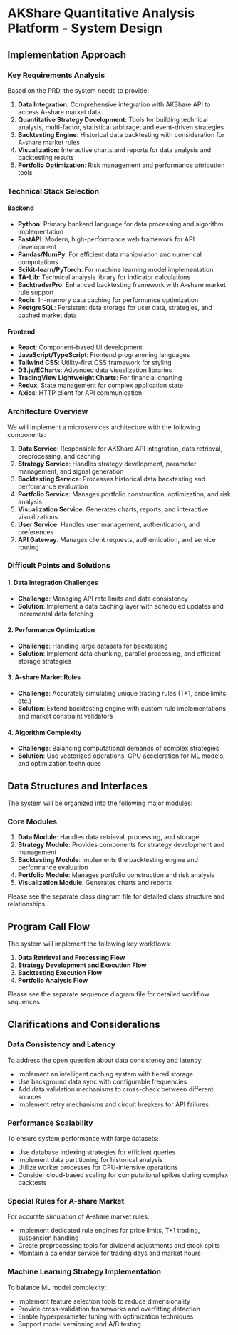 # AKShare Quantitative Analysis Platform - System Design

## Implementation Approach

### Key Requirements Analysis

Based on the PRD, the system needs to provide:

1. **Data Integration**: Comprehensive integration with AKShare API to access A-share market data
2. **Quantitative Strategy Development**: Tools for building technical analysis, multi-factor, statistical arbitrage, and event-driven strategies
3. **Backtesting Engine**: Historical data backtesting with consideration for A-share market rules
4. **Visualization**: Interactive charts and reports for data analysis and backtesting results
5. **Portfolio Optimization**: Risk management and performance attribution tools

### Technical Stack Selection

#### Backend
- **Python**: Primary backend language for data processing and algorithm implementation
- **FastAPI**: Modern, high-performance web framework for API development
- **Pandas/NumPy**: For efficient data manipulation and numerical computations
- **Scikit-learn/PyTorch**: For machine learning model implementation
- **TA-Lib**: Technical analysis library for indicator calculations
- **BacktraderPro**: Enhanced backtesting framework with A-share market rule support
- **Redis**: In-memory data caching for performance optimization
- **PostgreSQL**: Persistent data storage for user data, strategies, and cached market data

#### Frontend
- **React**: Component-based UI development
- **JavaScript/TypeScript**: Frontend programming languages
- **Tailwind CSS**: Utility-first CSS framework for styling
- **D3.js/ECharts**: Advanced data visualization libraries
- **TradingView Lightweight Charts**: For financial charting
- **Redux**: State management for complex application state
- **Axios**: HTTP client for API communication

### Architecture Overview

We will implement a microservices architecture with the following components:

1. **Data Service**: Responsible for AKShare API integration, data retrieval, preprocessing, and caching
2. **Strategy Service**: Handles strategy development, parameter management, and signal generation
3. **Backtesting Service**: Processes historical data backtesting and performance evaluation
4. **Portfolio Service**: Manages portfolio construction, optimization, and risk analysis
5. **Visualization Service**: Generates charts, reports, and interactive visualizations
6. **User Service**: Handles user management, authentication, and preferences
7. **API Gateway**: Manages client requests, authentication, and service routing

### Difficult Points and Solutions

#### 1. Data Integration Challenges
- **Challenge**: Managing API rate limits and data consistency
- **Solution**: Implement a data caching layer with scheduled updates and incremental data fetching

#### 2. Performance Optimization
- **Challenge**: Handling large datasets for backtesting
- **Solution**: Implement data chunking, parallel processing, and efficient storage strategies

#### 3. A-share Market Rules
- **Challenge**: Accurately simulating unique trading rules (T+1, price limits, etc.)
- **Solution**: Extend backtesting engine with custom rule implementations and market constraint validators

#### 4. Algorithm Complexity
- **Challenge**: Balancing computational demands of complex strategies
- **Solution**: Use vectorized operations, GPU acceleration for ML models, and optimization techniques

## Data Structures and Interfaces

The system will be organized into the following major modules:

### Core Modules

1. **Data Module**: Handles data retrieval, processing, and storage
2. **Strategy Module**: Provides components for strategy development and management
3. **Backtesting Module**: Implements the backtesting engine and performance evaluation
4. **Portfolio Module**: Manages portfolio construction and risk analysis
5. **Visualization Module**: Generates charts and reports

Please see the separate class diagram file for detailed class structure and relationships.

## Program Call Flow

The system will implement the following key workflows:

1. **Data Retrieval and Processing Flow**
2. **Strategy Development and Execution Flow**
3. **Backtesting Execution Flow**
4. **Portfolio Analysis Flow**

Please see the separate sequence diagram file for detailed workflow sequences.

## Clarifications and Considerations

### Data Consistency and Latency

To address the open question about data consistency and latency:
- Implement an intelligent caching system with tiered storage
- Use background data sync with configurable frequencies
- Add data validation mechanisms to cross-check between different sources
- Implement retry mechanisms and circuit breakers for API failures

### Performance Scalability

To ensure system performance with large datasets:
- Use database indexing strategies for efficient queries
- Implement data partitioning for historical analysis
- Utilize worker processes for CPU-intensive operations
- Consider cloud-based scaling for computational spikes during complex backtests

### Special Rules for A-share Market

For accurate simulation of A-share market rules:
- Implement dedicated rule engines for price limits, T+1 trading, suspension handling
- Create preprocessing tools for dividend adjustments and stock splits
- Maintain a calendar service for trading days and market hours

### Machine Learning Strategy Implementation

To balance ML model complexity:
- Implement feature selection tools to reduce dimensionality
- Provide cross-validation frameworks and overfitting detection
- Enable hyperparameter tuning with optimization techniques
- Support model versioning and A/B testing
